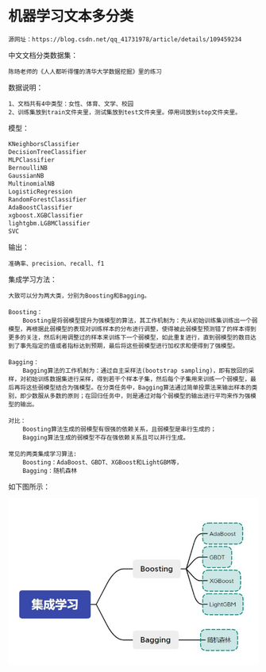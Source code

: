 # 机器学习文本多分类

    源网址：https://blog.csdn.net/qq_41731978/article/details/109459234
    
中文文档分类数据集：

    陈旸老师的《人人都听得懂的清华大学数据挖掘》里的练习

数据说明：

    1、文档共有4中类型：女性、体育、文学、校园
    2、训练集放到train文件夹里，测试集放到test文件夹里。停用词放到stop文件夹里。

模型：

    KNeighborsClassifier
    DecisionTreeClassifier
    MLPClassifier
    BernoulliNB
    GaussianNB
    MultinomialNB
    LogisticRegression
    RandomForestClassifier
    AdaBoostClassifier
    xgboost.XGBClassifier
    lightgbm.LGBMClassifier
    SVC
    
输出：

    准确率、precision、recall、f1
    
集成学习方法：

    大致可以分为两大类，分别为Boosting和Bagging。

    Boosting：
        Boosting是将弱模型提升为强模型的算法，其工作机制为：先从初始训练集训练出一个弱模型，再根据此弱模型的表现对训练样本的分布进行调整，使得被此弱模型预测错了的样本得到更多的关注，然后利用调整过的样本来训练下一个弱模型，如此重复进行，直到弱模型的数目达到了事先指定的值或者指标达到预期，最后将这些弱模型进行加权求和便得到了强模型。
    
    Bagging：
        Bagging算法的工作机制为：通过自主采样法(bootstrap sampling)，即有放回的采样，对初始训练数据集进行采样，得到若干个样本子集，然后每个子集用来训练一个弱模型，最后再将这些弱模型结合为强模型。在分类任务中，Bagging算法通过简单投票法来输出样本的类别，即少数服从多数的原则；在回归任务中，则是通过对每个弱模型的输出进行平均来作为强模型的输出。
    
    对比：
        Boosting算法生成的弱模型有很强的依赖关系，且弱模型是串行生成的；
        Bagging算法生成的弱模型不存在强依赖关系且可以并行生成。
    
    常见的两类集成学习算法:
        Boosting：AdaBoost、GBDT、XGBoost和LightGBM等，
        Bagging：随机森林
        
如下图所示：

![img](images/ensemblelearning.png)
